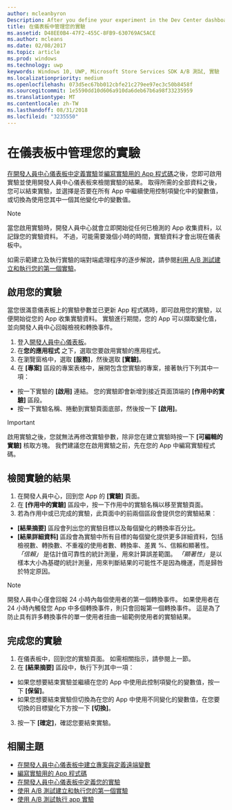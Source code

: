 ```yaml
---
author: mcleanbyron
Description: After you define your experiment in the Dev Center dashboard and code your experiment in your app, you are ready to active your experiment and use the Dev Center dashboard to review the results of your experiment.
title: 在儀表板中管理您的實驗
ms.assetid: D48EE0B4-47F2-455C-8FB9-630769AC5ACE
ms.author: mcleans
ms.date: 02/08/2017
ms.topic: article
ms.prod: windows
ms.technology: uwp
keywords: Windows 10, UWP, Microsoft Store Services SDK A/B 測試, 實驗
ms.localizationpriority: medium
ms.openlocfilehash: 073d5ec67bb012cbfe21c279ee97ec3c50b8458f
ms.sourcegitcommit: 1e5590dd10d606a910da6deb67b6a98f33235959
ms.translationtype: MT
ms.contentlocale: zh-TW
ms.lasthandoff: 08/31/2018
ms.locfileid: "3235550"
---
```

# <a name="manage-your-experiment-in-the-dashboard"></a>在儀表板中管理您的實驗

[在開發人員中心儀表板中定義實驗](define-your-experiment-in-the-dev-center-dashboard.md)並[編寫實驗用的 App 程式碼](code-your-experiment-in-your-app.md)之後，您即可啟用實驗並使用開發人員中心儀表板來檢閱實驗的結果。 取得所需的全部資料之後，您可以結束實驗，並選擇是否要在所有 App 中繼續使用控制項變化中的變數值，或切換為使用您其中一個其他變化中的變數值。

> [!NOTE]
> 當您啟用實驗時，開發人員中心就會立即開始從任何已檢測的 App 收集資料，以記錄您的實驗資料。 不過，可能需要幾個小時的時間，實驗資料才會出現在儀表板中。

如需示範建立及執行實驗的端對端處理程序的逐步解說，請參閱[利用 A/B 測試建立和執行您的第一個實驗](create-and-run-your-first-experiment-with-a-b-testing.md)。

## <a name="activate-your-experiment"></a>啟用您的實驗

當您很滿意儀表板上的實驗參數並已更新 App 程式碼時，即可啟用您的實驗，以便開始從您的 App 收集實驗資料。 實驗進行期間，您的 App 可以擷取變化值，並向開發人員中心回報檢視和轉換事件。

1. 登入[開發人員中心儀表板](https://dev.windows.com/overview)。
2. 在**您的應用程式** 之下，選取您要啟用實驗的應用程式。
3. 在瀏覽窗格中，選取 **\[服務\]**，然後選取 **\[實驗\]**。
4. 在 **\[專案\]** 區段的專案表格中，展開包含您實驗的專案，接著執行下列其中一項：
  * 按一下實驗的 **\[啟用\]** 連結。 您的實驗即會新增到接近頁面頂端的 **\[作用中的實驗\]** 區段。
  * 按一下實驗名稱、捲動到實驗頁面底部，然後按一下 **\[啟用\]**。

> [!IMPORTANT]
> 啟用實驗之後，您就無法再修改實驗參數，除非您在建立實驗時按一下 **\[可編輯的實驗\]** 核取方塊。 我們建議您在啟用實驗之前，先在您的 App 中編寫實驗程式碼。

## <a name="review-the-results-of-your-experiment"></a>檢閱實驗的結果

1. 在開發人員中心，回到您 App 的 **\[實驗\]** 頁面。
2. 在 **\[作用中的實驗\]** 區段中，按一下作用中的實驗名稱以移至實驗頁面。
3. 若為作用中或已完成的實驗，此頁面中的前兩個區段會提供您的實驗結果︰
  * **\[結果摘要\]** 區段會列出您的實驗目標以及每個變化的轉換率百分比。
  * **\[結果詳細資料\]** 區段會為實驗中所有目標的每個變化提供更多詳細資料，包括檢視數、轉換數、不重複的使用者數、轉換率、差異 %、信賴和顯著性。 *「信賴」* 是估計值可靠性的統計測量，用來計算誤差範圍。 *「顯著性」* 是以樣本大小為基礎的統計測量，用來判斷結果的可能性不是因為機運，而是歸咎於特定原因。

> [!NOTE]
> 開發人員中心僅會回報 24 小時內每個使用者的第一個轉換事件。 如果使用者在 24 小時內觸發您 App 中多個轉換事件，則只會回報第一個轉換事件。 這是為了防止具有許多轉換事件的單一使用者扭曲一組範例使用者的實驗結果。


## <a name="complete-your-experiment"></a>完成您的實驗

1. 在儀表板中，回到您的實驗頁面。 如需相關指示，請參閱上一節。
2. 在 **\[結果摘要\]** 區段中，執行下列其中一項：
  * 如果您想要結束實驗並繼續在您的 App 中使用此控制項變化的變數值，按一下 **\[保留\]**。
  * 如果您想要結束實驗但切換為在您的 App 中使用不同變化的變數值，在您要切換的目標變化下方按一下 **\[切換\]**。
3. 按一下 **\[確定\]**，確認您要結束實驗。


## <a name="related-topics"></a>相關主題

* [在開發人員中心儀表板中建立專案與定義遠端變數](create-a-project-and-define-remote-variables-in-the-dev-center-dashboard.md)
* [編寫實驗用的 App 程式碼](code-your-experiment-in-your-app.md)
* [在開發人員中心儀表板中定義您的實驗](define-your-experiment-in-the-dev-center-dashboard.md)
* [使用 A/B 測試建立和執行您的第一個實驗](create-and-run-your-first-experiment-with-a-b-testing.md)
* [使用 A/B 測試執行 app 實驗](run-app-experiments-with-a-b-testing.md)
